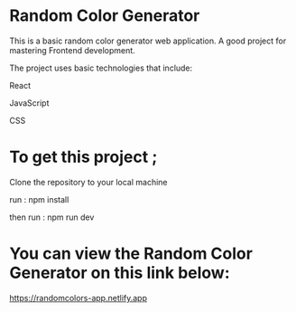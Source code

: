 # Random Color Generator

This is a basic random color generator web application. A good project for mastering Frontend development.

The project uses basic technologies that include:

React 

JavaScript 

CSS

# To get this project ;

Clone the repository to your local machine

run :  npm install

then run : npm run dev

# You can view the Random Color Generator on this link below:

https://randomcolors-app.netlify.app
